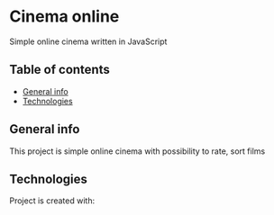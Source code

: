 # Cinema online
Simple online cinema written in JavaScript

## Table of contents
* [General info](#general-info)
* [Technologies](#technologies)

## General info
This project is simple online cinema with possibility to rate, sort films

## Technologies
Project is created with:
